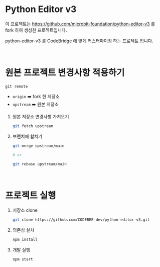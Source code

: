 # Python Editor v3
이 프로젝트는 https://github.com/microbit-foundation/python-editor-v3 를 fork 하여 생성한 프로젝트입니다.

python-editor-v3 를 CodeBridge 에 맞게 커스터마이징 하는 프로젝트 입니다.

<br />

# 원본 프로젝트 변경사항 적용하기
`git remote`
- `origin` ➡️ fork 한 저장소
- `upstream` ➡️ 원본 저장소

1. 원본 저장소 변경사항 가져오기
    ```bash
    git fetch upstream
    ```
2. 브렌치에 합치기
    ```bash
    git merge upstream/main

    # or

    git rebase upstream/main
    ```

<br />

# 프로젝트 실행
1. 저장소 clone
    ```bash
    git clone https://github.com/CODEBEE-dev/python-editor-v3.git
    ```
2. 의존성 설치
    ```bash
    npm install
    ```
3. 개발 실행
    ```bash
    npm start
    ```